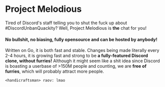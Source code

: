 # Project Melodious

Tired of Discord's staff telling you to shut the fuck up about #DiscordUnbanQuackity?
Well, Project Melodious is **the** chat for you!

#### No bullshit, no biasing, fully opensource and can be hosted by anybody!

Written on Go, it is both fast and stable. Changes being made literally every 2-4 hours, it is growing fast and strong to be **a fully-featured Discord clone, without furries!**
Although it might seem like a shit idea since Discord is boasting a userbase of >150M people and counting, we are **free of furries**, which will probably attract more people.

```
<handicraftsman> raov: lmao
```